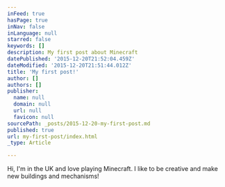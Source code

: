 ```yaml
---
inFeed: true
hasPage: true
inNav: false
inLanguage: null
starred: false
keywords: []
description: My first post about Minecraft
datePublished: '2015-12-20T21:52:04.459Z'
dateModified: '2015-12-20T21:51:44.012Z'
title: 'My first post!'
author: []
authors: []
publisher:
  name: null
  domain: null
  url: null
  favicon: null
sourcePath: _posts/2015-12-20-my-first-post.md
published: true
url: my-first-post/index.html
_type: Article

---
```

Hi, I'm in the UK and love playing Minecraft. I like to be creative and make new buildings and mechanisms!